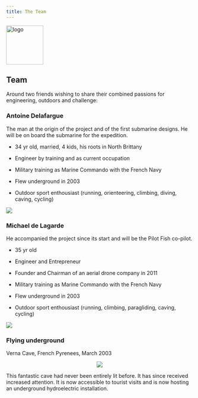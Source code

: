 ```yaml
---
title: The Team
---
```


<div class="row">
<div class="span1.5">

<img
 style="border: 0px solid ; width: 100px; height: 105px;"
 alt="logo" src="../images/LogoENL.gif">

</div>

<div class="span10.5">

## Team

Around two friends wishing to share their combined passions for engineering, outdoors and challenge:

</div>
</div>

### Antoine Delafargue

<div class="row">
    <div class="span8">

The man at the origin of the project and of the first submarine designs. 
He will be on board the submarine for the expedition. 

- 34 yr old, married, 4 kids, his roots in North Brittany
- Engineer by training and as current occupation
- Military training as Marine Commando with the French Navy
- Flew underground in 2003
- Outdoor sport enthousiast (running, orienteering, climbing, diving, caving, cycling)

    </div>

    <div class="span4">

	![ ](../images/AD.jpg)

    </div>
</div>

### Michael de Lagarde

<div class="row">
    <div class="span8">

He accompanied the project since its start and will be the Pilot Fish co-pilot.

- 35 yr old
- Engineer and Entrepreneur
- Founder and Chairman of an aerial drone company in 2011
- Military training as Marine Commando with the French Navy
- Flew underground in 2003
- Outdoor sport enthousiast (running, climbing, paragliding, caving, cycling)

    </div>

    <div class="span4">

	![ ](../images/MD.jpg)
	
	</div>
</div>

### Flying underground 

Verna Cave, French Pyrenees, March 2003

<div style="text-align: center;">

![](../images/Mongo.jpg)

</div>

<div style="text-align: left;">

This fantastic cave had never been entirely lit before. 
It has since received increased attention. 
It is now accessible to tourist visits 
and is now hosting an underground hydroelectric installation.    

</div>

